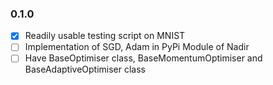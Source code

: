 ### 0.1.0

- [x] Readily usable testing script on MNIST 
- [ ] Implementation of SGD, Adam in PyPi Module of Nadir 
- [ ] Have BaseOptimiser class, BaseMomentumOptimiser and BaseAdaptiveOptimiser class
